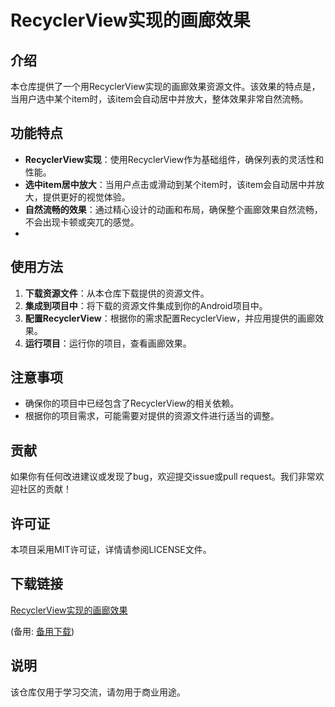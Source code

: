 # RecyclerView实现的画廊效果

## 介绍

本仓库提供了一个用RecyclerView实现的画廊效果资源文件。该效果的特点是，当用户选中某个item时，该item会自动居中并放大，整体效果非常自然流畅。

## 功能特点

- **RecyclerView实现**：使用RecyclerView作为基础组件，确保列表的灵活性和性能。
- **选中item居中放大**：当用户点击或滑动到某个item时，该item会自动居中并放大，提供更好的视觉体验。
- **自然流畅的效果**：通过精心设计的动画和布局，确保整个画廊效果自然流畅，不会出现卡顿或突兀的感觉。
- 
## 使用方法

1. **下载资源文件**：从本仓库下载提供的资源文件。
2. **集成到项目中**：将下载的资源文件集成到你的Android项目中。
3. **配置RecyclerView**：根据你的需求配置RecyclerView，并应用提供的画廊效果。
4. **运行项目**：运行你的项目，查看画廊效果。

## 注意事项

- 确保你的项目中已经包含了RecyclerView的相关依赖。
- 根据你的项目需求，可能需要对提供的资源文件进行适当的调整。

## 贡献

如果你有任何改进建议或发现了bug，欢迎提交issue或pull request。我们非常欢迎社区的贡献！

## 许可证

本项目采用MIT许可证，详情请参阅LICENSE文件。

## 下载链接
[RecyclerView实现的画廊效果](https://pan.quark.cn/s/3ce3276bd3e0) 

(备用: [备用下载](https://pan.baidu.com/s/1quiAHbkgtmMS-cu6q6VIow?pwd=1234))

## 说明

该仓库仅用于学习交流，请勿用于商业用途。
